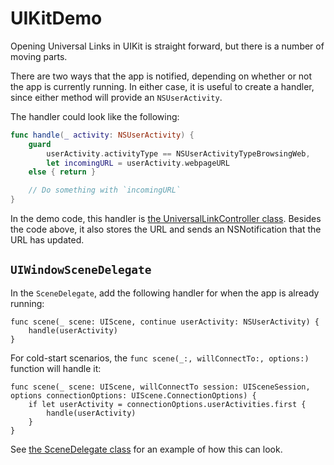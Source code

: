 # UIKitDemo

Opening Universal Links in UIKit is straight forward, but there is a number of moving parts.

There are two ways that the app is notified, depending on whether or not the app is currently running. In either case, it is useful to create a handler, since either method will provide an `NSUserActivity`.

The handler could look like the following:

```swift
func handle(_ activity: NSUserActivity) {
	guard
		userActivity.activityType == NSUserActivityTypeBrowsingWeb,
		let incomingURL = userActivity.webpageURL
	else { return }

	// Do something with `incomingURL`
}
```

In the demo code, this handler is [the UniversalLinkController class](UIKitDemo/UniversalLinkController.swift). Besides the code above, it also stores the URL and sends an NSNotification that the URL has updated.


## `UIWindowSceneDelegate`

In the `SceneDelegate`, add the following handler for when the app is already running:

```
func scene(_ scene: UIScene, continue userActivity: NSUserActivity) {
	handle(userActivity)
}
```

For cold-start scenarios, the `func scene(_:, willConnectTo:, options:)` function will handle it:

```
func scene(_ scene: UIScene, willConnectTo session: UISceneSession, options connectionOptions: UIScene.ConnectionOptions) {
	if let userActivity = connectionOptions.userActivities.first {
		handle(userActivity)
	}
}
```

See [the SceneDelegate class](UIKitDemo/SceneDelegate.swift) for an example of how this can look.
